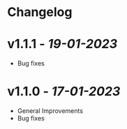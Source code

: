 # Changelog

# **v1.1.1** - *19-01-2023*
- Bug fixes

# **v1.1.0** - *17-01-2023*
- General Improvements
- Bug fixes
